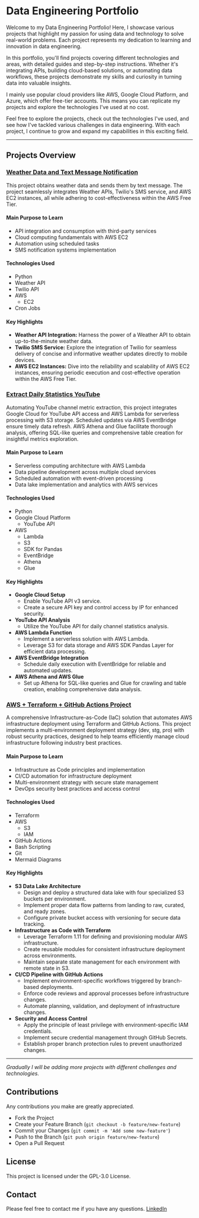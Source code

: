 # Data Engineering Portfolio
Welcome to my Data Engineering Portfolio! Here, I showcase various projects that highlight my passion for using data and technology to solve real-world problems. Each project represents my dedication to learning and innovation in data engineering.

In this portfolio, you'll find projects covering different technologies and areas, with detailed guides and step-by-step instructions. Whether it's integrating APIs, building cloud-based solutions, or automating data workflows, these projects demonstrate my skills and curiosity in turning data into valuable insights.

I mainly use popular cloud providers like AWS, Google Cloud Platform, and Azure, which offer free-tier accounts. This means you can replicate my projects and explore the technologies I've used at no cost.

Feel free to explore the projects, check out the technologies I've used, and see how I've tackled various challenges in data engineering. With each project, I continue to grow and expand my capabilities in this exciting field.

---
## Projects Overview

### [Weather Data and Text Message Notification](Text-message-notification-weather/guide.md)
This project obtains weather data and sends them by text message. The project seamlessly integrates Weather APIs, Twilio's SMS service, and AWS EC2 instances, all while adhering to cost-effectiveness within the AWS Free Tier.

#### Main Purpose to Learn
- API integration and consumption with third-party services
- Cloud computing fundamentals with AWS EC2
- Automation using scheduled tasks
- SMS notification systems implementation

#### Technologies Used
- Python
- Weather API
- Twilio API
- AWS
  - EC2
- Cron Jobs

#### Key Highlights
- **Weather API Integration:** Harness the power of a Weather API to obtain up-to-the-minute weather data.
- **Twilio SMS Service:** Explore the integration of Twilio for seamless delivery of concise and informative weather updates directly to mobile devices.
- **AWS EC2 Instances:** Dive into the reliability and scalability of AWS EC2 instances, ensuring periodic execution and cost-effective operation within the AWS Free Tier.

### [Extract Daily Statistics YouTube](Extract-daily-statistics-youtube/guide.md)
Automating YouTube channel metric extraction, this project integrates Google Cloud for YouTube API access and AWS Lambda for serverless processing with S3 storage. Scheduled updates via AWS EventBridge ensure timely data refresh. AWS Athena and Glue facilitate thorough analysis, offering SQL-like queries and comprehensive table creation for insightful metrics exploration.

#### Main Purpose to Learn
- Serverless computing architecture with AWS Lambda
- Data pipeline development across multiple cloud services
- Scheduled automation with event-driven processing
- Data lake implementation and analytics with AWS services

#### Technologies Used
- Python
- Google Cloud Platform
  - YouTube API
- AWS
  - Lambda
  - S3
  - SDK for Pandas
  - EventBridge
  - Athena
  - Glue

#### Key Highlights
- **Google Cloud Setup**
  - Enable YouTube API v3 service.
  - Create a secure API key and control access by IP for enhanced security.
- **YouTube API Analysis**
  - Utilize the YouTube API for daily channel statistics analysis.
- **AWS Lambda Function**
  - Implement a serverless solution with AWS Lambda.
  - Leverage S3 for data storage and AWS SDK Pandas Layer for efficient data processing.
- **AWS EventBridge Integration**
  - Schedule daily execution with EventBridge for reliable and automated updates.
- **AWS Athena and AWS Glue**
  - Set up Athena for SQL-like queries and Glue for crawling and table creation, enabling comprehensive data analysis.

### [AWS + Terraform + GitHub Actions Project](https://github.com/rublaman/data-engineering-portfolio)
A comprehensive Infrastructure-as-Code (IaC) solution that automates AWS infrastructure deployment using Terraform and GitHub Actions. This project implements a multi-environment deployment strategy (dev, stg, pro) with robust security practices, designed to help teams efficiently manage cloud infrastructure following industry best practices.

#### Main Purpose to Learn
- Infrastructure as Code principles and implementation
- CI/CD automation for infrastructure deployment
- Multi-environment strategy with secure state management
- DevOps security best practices and access control

#### Technologies Used
- Terraform
- AWS
  - S3
  - IAM
- GitHub Actions
- Bash Scripting
- Git
- Mermaid Diagrams

#### Key Highlights
- **S3 Data Lake Architecture**
  - Design and deploy a structured data lake with four specialized S3 buckets per environment.
  - Implement proper data flow patterns from landing to raw, curated, and ready zones.
  - Configure private bucket access with versioning for secure data tracking.
- **Infrastructure as Code with Terraform**
  - Leverage Terraform 1.11 for defining and provisioning modular AWS infrastructure.
  - Create reusable modules for consistent infrastructure deployment across environments.
  - Maintain separate state management for each environment with remote state in S3.
- **CI/CD Pipeline with GitHub Actions**
  - Implement environment-specific workflows triggered by branch-based deployments.
  - Enforce code reviews and approval processes before infrastructure changes.
  - Automate planning, validation, and deployment of infrastructure changes.
- **Security and Access Control**
  - Apply the principle of least privilege with environment-specific IAM credentials.
  - Implement secure credential management through GitHub Secrets.
  - Establish proper branch protection rules to prevent unauthorized changes.

---
*Gradually I will be adding more projects with different challenges and technologies.*

## Contributions
Any contributions you make are greatly appreciated.
- Fork the Project
- Create your Feature Branch (`git checkout -b feature/new-feature`)
- Commit your Changes (`git commit -m 'Add some new-feature'`)
- Push to the Branch (`git push origin feature/new-feature`)
- Open a Pull Request

## License
This project is licensed under the GPL-3.0 License.

## Contact
Please feel free to contact me if you have any questions.
[LinkedIn](https://www.linkedin.com/in/rublaman)
